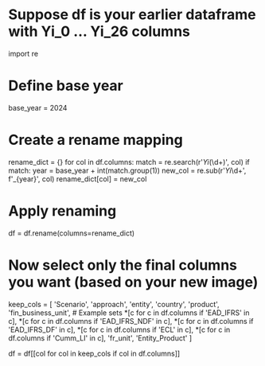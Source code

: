 # Suppose df is your earlier dataframe with Yi_0 … Yi_26 columns

import re

# Define base year
base_year = 2024

# Create a rename mapping
rename_dict = {}
for col in df.columns:
    match = re.search(r'_Yi_(\d+)', col)
    if match:
        year = base_year + int(match.group(1))
        new_col = re.sub(r'_Yi_\d+', f'_{year}', col)
        rename_dict[col] = new_col

# Apply renaming
df = df.rename(columns=rename_dict)

# Now select only the final columns you want (based on your new image)
keep_cols = [
    'Scenario', 'approach', 'entity', 'country', 'product', 'fin_business_unit',
    # Example sets
    *[c for c in df.columns if 'EAD_IFRS' in c],
    *[c for c in df.columns if 'EAD_IFRS_NDF' in c],
    *[c for c in df.columns if 'EAD_IFRS_DF' in c],
    *[c for c in df.columns if 'ECL' in c],
    *[c for c in df.columns if 'Cumm_LI' in c],
    'fr_unit', 'Entity_Product'
]

df = df[[col for col in keep_cols if col in df.columns]]
